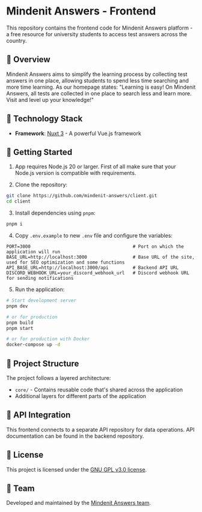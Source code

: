 # Mindenit Answers - Frontend

This repository contains the frontend code for Mindenit Answers platform - a free resource for university students to access test answers across the country.

## 🌟 Overview

Mindenit Answers aims to simplify the learning process by collecting test answers in one place, allowing students to spend less time searching and more time learning. As our homepage states: "Learning is easy! On Mindenit Answers, all tests are collected in one place to search less and learn more. Visit and level up your knowledge!"

## 🚀 Technology Stack

- **Framework**: [Nuxt 3](https://nuxt.com/) - A powerful Vue.js framework

## 🔰 Getting Started

1. App requires Node.js 20 or larger. First of all make sure that your Node.js version is compatible with requirements.

2. Clone the repository:
```bash
git clone https://github.com/mindenit-answers/client.git
cd client
```

3. Install dependencies using `pnpm`:
```bash
pnpm i
```

4. Copy `.env.example` to new `.env` file and configure the variables:
```
PORT=3000                                      # Port on which the application will run
BASE_URL=http://localhost:3000                 # Base URL of the site, used for SEO optimization and some functions
API_BASE_URL=http://localhost:3000/api         # Backend API URL
DISCORD_WEBHOOK_URL=your_discord_webhook_url   # Discord webhook URL for sending notifications
```

5. Run the application:
```bash
# Start development server
pnpm dev

# or for production
pnpm build
pnpm start

# or for production with Docker
docker-compose up -d
```

## 📁 Project Structure

The project follows a layered architecture:

- `core/` - Contains reusable code that's shared across the application
- Additional layers for different parts of the application

## 🔌 API Integration

This frontend connects to a separate API repository for data operations. API documentation can be found in the backend repository.

## 📜 License

This project is licensed under the [GNU GPL v3.0 license](https://github.com/mindenit-answers/client/blob/main/LICENSE).

## 👥 Team

Developed and maintained by the [Mindenit Answers team](https://github.com/orgs/mindenit-answers/people).
